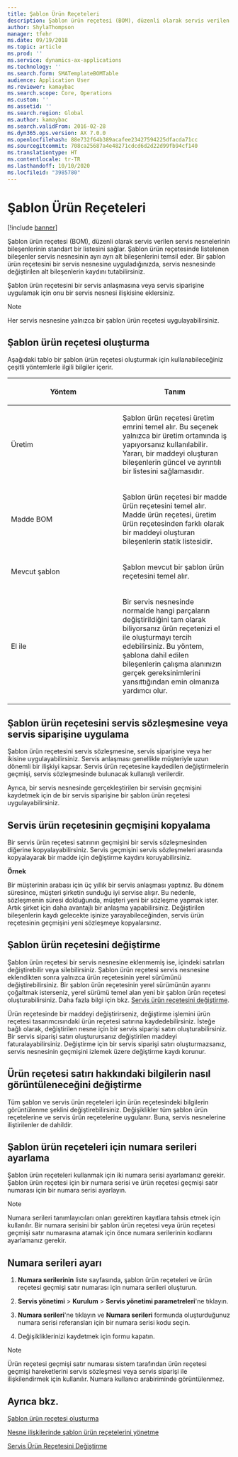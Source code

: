 ```yaml
---
title: Şablon Ürün Reçeteleri
description: Şablon ürün reçetesi (BOM), düzenli olarak servis verilen servis nesnelerinin bileşenlerinin standart bir listesini sağlar.
author: ShylaThompson
manager: tfehr
ms.date: 09/19/2018
ms.topic: article
ms.prod: ''
ms.service: dynamics-ax-applications
ms.technology: ''
ms.search.form: SMATemplateBOMTable
audience: Application User
ms.reviewer: kamaybac
ms.search.scope: Core, Operations
ms.custom: ''
ms.assetid: ''
ms.search.region: Global
ms.author: kamaybac
ms.search.validFrom: 2016-02-28
ms.dyn365.ops.version: AX 7.0.0
ms.openlocfilehash: 88e732f64b389acafee23427594225dfacda71cc
ms.sourcegitcommit: 708ca25687a4e48271cdcd6d2d22d99fb94cf140
ms.translationtype: HT
ms.contentlocale: tr-TR
ms.lasthandoff: 10/10/2020
ms.locfileid: "3985780"
---
```

# <a name="template-boms"></a>Şablon Ürün Reçeteleri    

[!include [banner](../includes/banner.md)]


Şablon ürün reçetesi (BOM), düzenli olarak servis verilen servis nesnelerinin bileşenlerinin standart bir listesini sağlar. Şablon ürün reçetesinde listelenen bileşenler servis nesnesinin ayrı ayrı alt bileşenlerini temsil eder. Bir şablon ürün reçetesini bir servis nesnesine uyguladığınızda, servis nesnesinde değiştirilen alt bileşenlerin kaydını tutabilirsiniz.

Şablon ürün reçetesini bir servis anlaşmasına veya servis siparişine uygulamak için onu bir servis nesnesi ilişkisine eklersiniz.


> [!NOTE]
> <P>Her servis nesnesine yalnızca bir şablon ürün reçetesi uygulayabilirsiniz.</P>

## <a name="create-a-template-bom"></a>Şablon ürün reçetesi oluşturma

Aşağıdaki tablo bir şablon ürün reçetesi oluşturmak için kullanabileceğiniz çeşitli yöntemlerle ilgili bilgiler içerir.

<table>
<colgroup>
<col style="width: 50%" />
<col style="width: 50%" />
</colgroup>
<thead>
<tr class="header">
<th><p>Yöntem</p></th>
<th><p>Tanım</p></th>
</tr>
</thead>
<tbody>
<tr class="odd">
<td><p>Üretim</p></td>
<td><p>Şablon ürün reçetesi üretim emrini temel alır. Bu seçenek yalnızca bir üretim ortamında iş yapıyorsanız kullanılabilir. Yararı, bir maddeyi oluşturan bileşenlerin güncel ve ayrıntılı bir listesini sağlamasıdır.</p></td>
</tr>
<tr class="even">
<td><p>Madde BOM</p></td>
<td><p>Şablon ürün reçetesi bir madde ürün reçetesini temel alır. Madde ürün reçetesi, üretim ürün reçetesinden farklı olarak bir maddeyi oluşturan bileşenlerin statik listesidir.</p></td>
</tr>
<tr class="odd">
<td><p>Mevcut şablon</p></td>
<td><p>Şablon mevcut bir şablon ürün reçetesini temel alır.</p></td>
</tr>
<tr class="even">
<td><p>El ile</p></td>
<td><p>Bir servis nesnesinde normalde hangi parçaların değiştirildiğini tam olarak biliyorsanız ürün reçetenizi el ile oluşturmayı tercih edebilirsiniz. Bu yöntem, şablona dahil edilen bileşenlerin çalışma alanınızın gerçek gereksinimlerini yansıttığından emin olmanıza yardımcı olur.</p></td>
</tr>
</tbody>
</table>


## <a name="apply-the-template-bom-to-a-service-agreement-or-service-order"></a>Şablon ürün reçetesini servis sözleşmesine veya servis siparişine uygulama

Şablon ürün reçetesini servis sözleşmesine, servis siparişine veya her ikisine uygulayabilirsiniz. Servis anlaşması genellikle müşteriyle uzun dönemli bir ilişkiyi kapsar. Servis ürün reçetesine kaydedilen değiştirmelerin geçmişi, servis sözleşmesinde bulunacak kullanışlı verilerdir.

Ayrıca, bir servis nesnesinde gerçekleştirilen bir servisin geçmişini kaydetmek için de bir servis siparişine bir şablon ürün reçetesi uygulayabilirsiniz.

## <a name="copy-the-history-of-a-service-bom"></a>Servis ürün reçetesinin geçmişini kopyalama

Bir servis ürün reçetesi satırının geçmişini bir servis sözleşmesinden diğerine kopyalayabilirsiniz. Servis geçmişini servis sözleşmeleri arasında kopyalayarak bir madde için değiştirme kaydını koruyabilirsiniz.

**Örnek**

Bir müşterinin arabası için üç yıllık bir servis anlaşması yaptınız. Bu dönem süresince, müşteri şirketin sunduğu iyi servise alışır. Bu nedenle, sözleşmenin süresi dolduğunda, müşteri yeni bir sözleşme yapmak ister. Artık şirket için daha avantajlı bir anlaşma yapabilirsiniz. Değiştirilen bileşenlerin kaydı gelecekte işinize yarayabileceğinden, servis ürün reçetesinin geçmişini yeni sözleşmeye kopyalarsınız.

## <a name="modify-the-template-bom"></a>Şablon ürün reçetesini değiştirme

Şablon ürün reçetesi bir servis nesnesine eklenmemiş ise, içindeki satırları değiştirebilir veya silebilirsiniz. Şablon ürün reçetesi servis nesnesine eklendikten sonra yalnızca ürün reçetesinin yerel sürümünü değiştirebilirsiniz. Bir şablon ürün reçetesinin yerel sürümünün ayarını çoğaltmak isterseniz, yerel sürümü temel alan yeni bir şablon ürün reçetesi oluşturabilirsiniz. Daha fazla bilgi için bkz. [Servis ürün reçetesini değiştirme](modify-service-bom.md).

Ürün reçetesinde bir maddeyi değiştirirseniz, değiştirme işlemini ürün reçetesi tasarımcısındaki ürün reçetesi satırına kaydedebilirsiniz. İsteğe bağlı olarak, değiştirilen nesne için bir servis siparişi satırı oluşturabilirsiniz. Bir servis siparişi satırı oluşturursanız değiştirilen maddeyi faturalayabilirsiniz. Değiştirme için bir servis siparişi satırı oluşturmazsanız, servis nesnesinin geçmişini izlemek üzere değiştirme kaydı korunur.

## <a name="change-how-information-on-the-bom-line-is-displayed"></a>Ürün reçetesi satırı hakkındaki bilgilerin nasıl görüntüleneceğini değiştirme

Tüm şablon ve servis ürün reçeteleri için ürün reçetesindeki bilgilerin görüntülenme şeklini değiştirebilirsiniz. Değişiklikler tüm şablon ürün reçetelerine ve servis ürün reçetelerine uygulanır. Buna, servis nesnelerine iliştirilenler de dahildir.

## <a name="set-up-number-sequences-for-template-boms"></a>Şablon ürün reçeteleri için numara serileri ayarlama

Şablon ürün reçeteleri kullanmak için iki numara serisi ayarlamanız gerekir. Şablon ürün reçetesi için bir numara serisi ve ürün reçetesi geçmişi satır numarası için bir numara serisi ayarlayın.


> [!NOTE]
> <P>Numara serileri tanımlayıcıları onları gerektiren kayıtlara tahsis etmek için kullanılır. Bir numara serisini bir şablon ürün reçetesi veya ürün reçetesi geçmişi satır numarasına atamak için önce numara serilerinin kodlarını ayarlamanız gerekir.</P>


## <a name="set-up-number-sequences"></a>Numara serileri ayarı

1.  **Numara serilerinin** liste sayfasında, şablon ürün reçeteleri ve ürün reçetesi geçmişi satır numarası için numara serileri oluşturun. 

2.  **Servis yönetimi** \> **Kurulum** \> **Servis yönetimi parametreleri**'ne tıklayın.

3.  **Numara serileri**'ne tıklayın ve **Numara serileri** formunda oluşturduğunuz numara serisi referansları için bir numara serisi kodu seçin.

4.  Değişikliklerinizi kaydetmek için formu kapatın.


> [!NOTE]
> <P>Ürün reçetesi geçmişi satır numarası sistem tarafından ürün reçetesi geçmişi hareketlerini servis sözleşmesi veya servis siparişi ile ilişkilendirmek için kullanılır. Numara kullanıcı arabiriminde görüntülenmez.</P>



## <a name="see-also"></a>Ayrıca bkz.

[Şablon ürün reçetesi oluşturma](create-template-bom.md)

[Nesne ilişkilerinde şablon ürün reçetelerini yönetme](manage-template-boms-on-object-relations.md)

[Servis Ürün Reçetesini Değiştirme](modify-service-bom.md)

 


